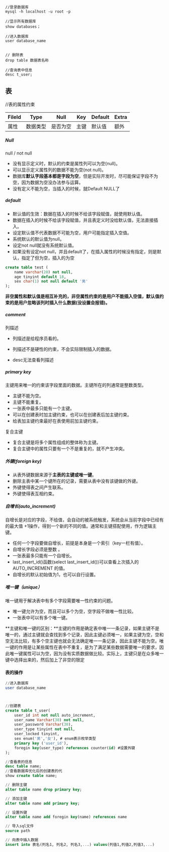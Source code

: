 ```mysql
//登录数据库
mysql -h localhost -u root -p

//显示所有数据库
show databases；

//进入数据库
user database_name


// 删除表
drop table 数据表名称

//查询表中信息
desc t_user;
```

## 表

//表的属性约束

Fileld|Type|Null|Key|Default|Extra
-|-|-|-|-|-
属性|数据类型|是否为空|主键|默认值|额外

##### Null

null / not null

- 没有显示定义时，默认的约束是属性列可以为空(null)。
- 可以显示定义属性列的数据不能为空(not null)。
- 数据库**默认字段基本都是字段为空**，但是实际开发时，尽可能保证字段不为空，因为数据为空没办法参与运算。
- 没有定义不能为空，当插入的时候，就Default NULL了

##### default

- 默认值的生效：数据在插入的时候不给该字段赋值，就使用默认值。
- 数据在插入的时候不给该字段赋值，并且表定义时没给默认值，无法直接插入。
- 设定默认值不代表数据不可能为空，用户可能指定插入空值。
- 系统默认的默认值为null。
- 设定not null就没有系统默认值。
- 如果没有设定not null，并且default了，在插入属性的时候没有指定，则是默认，指定了但为空，插入的为空

```sql
create table test (
	name varchar(20) not null,
    age tinyint default 18,
    sex char(1) not null default '男'
);
```

**非空属性和默认值是相互补充的，非空属性约束的是用户不能插入空值，默认值约束的是用户忽略该列时插入什么数据(没设置会报错)。**



##### comment

列描述

- 列描述是给程序员看的。
- 列描述不是硬性的约束，不会实际限制插入的数据。

- desc无法查看列描述

##### primary key

主键用来唯一的约束该字段里面的数据。主键所在的列通常是整数类型。

- 主键不能为空。
- 主键不能重复。
- 一张表中最多只能有一个主键。
- 可以在创建表时加主键约束，也可以在创建表后加主键约束。
- 给表加主键约束最好在表使用前加主键约束。

复合主键

- 复合主键是将多个属性组成的整体称为主键。
- 复合主键中的属性只要有一个不是重复的，就不产生冲突。

#####  外键(foreign key)

- 从表外键数据来源于**主表的主键或唯一键**。
- 删除主表中某一个键所在的记录，需要从表中没有该键做的外键。
- 外键使得表之间产生联系。
- 外键使得表互相约束。



##### 自增长(auto_increment)

自增长是对应的字段，不给值，会自动的被系统触发，系统会从当前字段中已经有的最大值 +1操作，得到一个新的不同的值。通常和主键搭配使用，作为逻辑主键。

- 任何一个字段要做自增长，前提是本身是一个索引（key一栏有值）。
- 自增长字段必须是整数 。
- 一张表最多只能有一个自增长。
- last_insert_id()函数(select last_insert_id())可以查看上次插入的 AUTO_INCREMENT 的值。
- 自增长的默认初始值为1，也可以自行设置。

##### 唯一键（unique）

唯一键用于解决表中有多个字段需要唯一性约束的问题。

- 唯一键允许为空，而且可以多个为空，空字段不做唯一性比较。
- 一张表中可以有多个唯一键。

**主键和唯一键的区别：**主键的作用是确定表中唯一一条记录，如果主键不是唯一的，通过主键就会查找到多个记录，因此主键必须唯一，如果主键为空，空和空无法比较，有多个空主键也就会无法确定唯一一条记录，因此主键不能为空。唯一键的作用是让某些属性在表中不重复，是为了满足某些数据需要唯一的要求，因此唯一键属性可以为空，因为没有实质数据做比较。实际上，主键只是在众多唯一键中选择出来的，然后加上了非空的限定

#### 表的操作

```sql
//进入数据库
user database_name



//创建表
create table t_user(
	user_id	int not null auto_increment,
	user_name Varchar(30) not null,
	user_password Varchar(30),
	user_type tinyint not null,
	user_locked	tinyint,
    sex enum('男','女'), # enum表示枚举类型
    primary key ('user_id'),
    foregin key(user_type) references counter(id) #设置外键
);

//查看表的信息
desc table name;
//查看数据库优化后的创建表的代
show create table name;

// 删除主键
alter table name drop primary key;

// 添加主键
alter table name add primary key;

// 设置外键
alter table name add foregin key(name) references name

// 导入sql文件	
source path

// 向表中插入数据
insert into 表名(列名1, 列名2, 列名3,...) values(列值1,列值2,列值3,...)
```

